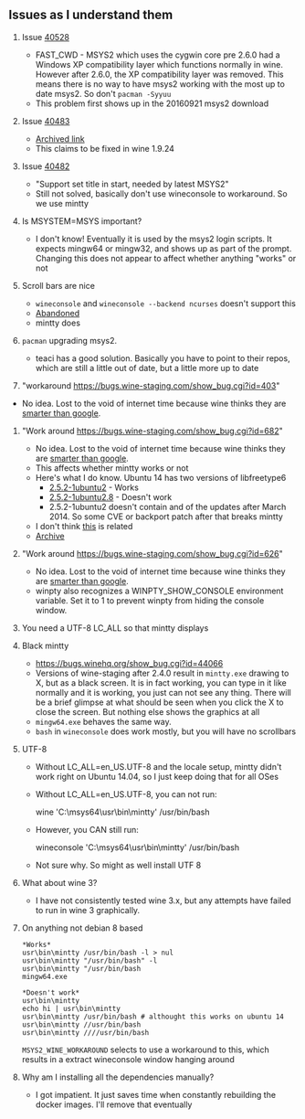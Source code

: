 ## Issues as I understand them

1. Issue [40528](https://bugs.winehq.org/show_bug.cgi?id=40528)
    - FAST_CWD - MSYS2 which uses the cygwin core pre 2.6.0 had a Windows XP
compatibility layer which functions normally in wine. However after 2.6.0, the
XP compatibility layer was removed. This means there is no way to have msys2
working with the most up to date msys2. So don't `pacman -Syyuu`
    - This problem first shows up in the 20160921 msys2 download

1. Issue [40483](https://bugs.winehq.org/show_bug.cgi?id=40483)
    - [Archived link](https://www.winehq.org/pipermail/wine-bugs/2016-July/447244.html)
    - This claims to be fixed in wine 1.9.24

1. Issue [40482](https://bugs.winehq.org/show_bug.cgi?id=40482)
    - "Support set title in start, needed by latest MSYS2"
    - Still not solved, basically don't use wineconsole to workaround. So we use mintty

1. Is MSYSTEM=MSYS important?
    - I don't know! Eventually it is used by the msys2 login scripts. It expects
mingw64 or mingw32, and shows up as part of the prompt. Changing this does not
appear to affect whether anything "works" or not

1. Scroll bars are nice
    - `wineconsole` and `wineconsole --backend ncurses` doesn't support this
    - [Abandoned](https://bugs.winehq.org/show_bug.cgi?id=5856)
    - mintty does

1. `pacman` upgrading msys2.
    - teaci has a good solution. Basically you have to point to their repos,
    which are still a little out of date, but a little more up to date

1. "workaround https://bugs.wine-staging.com/show_bug.cgi?id=403"
  - No idea. Lost to the void of internet time because wine thinks they are [smarter
than google](https://bugs.winehq.org/show_bug.cgi?id=35756).

1. "Work around https://bugs.wine-staging.com/show_bug.cgi?id=682"
    - No idea. Lost to the void of internet time because wine thinks they are [smarter
than google](https://bugs.winehq.org/show_bug.cgi?id=35756).
    - This affects whether mintty works or not
    - Here's what I do know. Ubuntu 14 has two versions of libfreetype6
      - [2.5.2-1ubuntu2](https://launchpad.net/ubuntu/trusty/amd64/libfreetype6/2.5.2-1ubuntu2) - Works
      - [2.5.2-1ubuntu2.8](https://launchpad.net/ubuntu/trusty/amd64/libfreetype6/2.5.2-1ubuntu2.8) - Doesn't work
      - 2.5.2-1ubuntu2 doesn't contain and of the updates after March 2014. So some CVE
  or backport patch after that breaks mintty
    - I don't think [this](https://bugs.winehq.org/show_bug.cgi?id=43715) is related
    - [Archive](https://www.winehq.org/pipermail/wine-bugs/2017-September/476182.html)

1. "Work around https://bugs.wine-staging.com/show_bug.cgi?id=626"
    - No idea. Lost to the void of internet time because wine thinks they are [smarter
than google](https://bugs.winehq.org/show_bug.cgi?id=35756).
    - winpty also recognizes a WINPTY_SHOW_CONSOLE environment variable. Set it to 1
to prevent winpty from hiding the console window.

1. You need a UTF-8 LC_ALL so that mintty displays

1. Black mintty
    - https://bugs.winehq.org/show_bug.cgi?id=44066
    - Versions of wine-staging after 2.4.0 result in `mintty.exe` drawing
to X, but as a black screen. It is in fact working, you can type in it like
normally and it is working, you just can not see any thing. There will be a brief
glimpse at what should be seen when you click the X to close the screen. But
nothing else shows the graphics at all
    - `mingw64.exe` behaves the same way.
    - `bash` in `wineconsole` does work mostly, but you will have no scrollbars

1. UTF-8
    - Without LC_ALL=en_US.UTF-8 and the locale setup, mintty didn't work right
on Ubuntu 14.04, so I just keep doing that for all OSes
    - Without LC_ALL=en_US.UTF-8, you can not run:

        wine 'C:\msys64\usr\bin\mintty' /usr/bin/bash

    - However, you CAN still run:

        wineconsole 'C:\msys64\usr\bin\mintty' /usr/bin/bash

    - Not sure why. So might as well install UTF 8

1. What about wine 3?
    - I have not consistently tested wine 3.x, but any attempts have failed to run
in wine 3 graphically.

1. On anything not debian 8 based

    ```
    *Works*
    usr\bin\mintty /usr/bin/bash -l > nul
    usr\bin\mintty "/usr/bin/bash" -l
    usr\bin\mintty "/usr/bin/bash
    mingw64.exe

    *Doesn't work*
    usr\bin\mintty
    echo hi | usr\bin\mintty
    usr\bin\mintty /usr/bin/bash # althought this works on ubuntu 14
    usr\bin\mintty //usr/bin/bash
    usr\bin\mintty ////usr/bin/bash
    ```

    `MSYS2_WINE_WORKAROUND` selects to use a workaround to this, which results in
    a extract wineconsole window hanging around

1. Why am I installing all the dependencies manually?
    - I got impatient. It just saves time when constantly rebuilding the docker
      images. I'll remove that eventually
